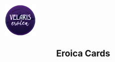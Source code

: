 <img align="center" src="image/eroica.png" width=100px height=100px>
<h1 align="center">Eroica Cards</h1>